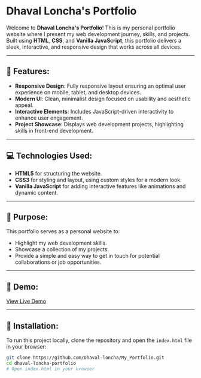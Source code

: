 # Dhaval Loncha's Portfolio

Welcome to **Dhaval Loncha's Portfolio**! This is my personal portfolio website where I present my web development journey, skills, and projects. Built using **HTML**, **CSS**, and **Vanilla JavaScript**, this portfolio delivers a sleek, interactive, and responsive design that works across all devices.

---

## 🌟 Features:
- **Responsive Design**: Fully responsive layout ensuring an optimal user experience on mobile, tablet, and desktop devices.
- **Modern UI**: Clean, minimalist design focused on usability and aesthetic appeal.
- **Interactive Elements**: Includes JavaScript-driven interactivity to enhance user engagement.
- **Project Showcase**: Displays web development projects, highlighting skills in front-end development.

---

## 💻 Technologies Used:
- **HTML5** for structuring the website.
- **CSS3** for styling and layout, using custom styles for a modern look.
- **Vanilla JavaScript** for adding interactive features like animations and dynamic content.

---

## 🎯 Purpose:
This portfolio serves as a personal website to:
- Highlight my web development skills.
- Showcase a collection of my projects.
- Provide a simple and easy way to get in touch for potential collaborations or job opportunities.

---

## 🚀 Demo:
[View Live Demo](https://dhaval-loncha.netlify.app/)

---

## 🔧 Installation:
To run this project locally, clone the repository and open the `index.html` file in your browser:
```bash
git clone https://github.com/Dhaval-loncha/My_Portfolio.git
cd dhaval-loncha-portfolio
# Open index.html in your browser

